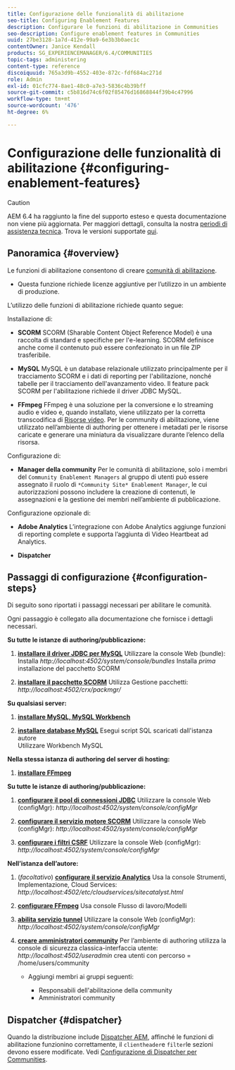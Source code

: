 ```yaml
---
title: Configurazione delle funzionalità di abilitazione
seo-title: Configuring Enablement Features
description: Configurare le funzioni di abilitazione in Communities
seo-description: Configure enablement features in Communities
uuid: 27be3128-1a7d-412e-99a9-6e3b3b0aec1c
contentOwner: Janice Kendall
products: SG_EXPERIENCEMANAGER/6.4/COMMUNITIES
topic-tags: administering
content-type: reference
discoiquuid: 765a3d9b-4552-403e-872c-fdf684ac271d
role: Admin
exl-id: 01cfc774-8ae1-48c0-a7e3-5836c4b39bff
source-git-commit: c5b816d74c6f02f85476d16868844f39b4c47996
workflow-type: tm+mt
source-wordcount: '476'
ht-degree: 6%

---
```


# Configurazione delle funzionalità di abilitazione {#configuring-enablement-features}

>[!CAUTION]
>
>AEM 6.4 ha raggiunto la fine del supporto esteso e questa documentazione non viene più aggiornata. Per maggiori dettagli, consulta la nostra [periodi di assistenza tecnica](https://helpx.adobe.com/it/support/programs/eol-matrix.html). Trova le versioni supportate [qui](https://experienceleague.adobe.com/docs/).

## Panoramica {#overview}

Le funzioni di abilitazione consentono di creare [comunità di abilitazione](overview.md#enablement-community).

* Questa funzione richiede licenze aggiuntive per l’utilizzo in un ambiente di produzione.

L’utilizzo delle funzioni di abilitazione richiede quanto segue:

Installazione di:

* **SCORM**
SCORM (Sharable Content Object Reference Model) è una raccolta di standard e specifiche per l&#39;e-learning. SCORM definisce anche come il contenuto può essere confezionato in un file ZIP trasferibile.

* **MySQL**
MySQL è un database relazionale utilizzato principalmente per il tracciamento SCORM e i dati di reporting per l&#39;abilitazione, nonché tabelle per il tracciamento dell&#39;avanzamento video. Il feature pack SCORM per l&#39;abilitazione richiede il driver JDBC MySQL.

* **FFmpeg**
FFmpeg è una soluzione per la conversione e lo streaming audio e video e, quando installato, viene utilizzato per la corretta transcodifica di [Risorse video](../../help/sites-authoring/default-components-foundation.md#video). Per le community di abilitazione, viene utilizzato nell’ambiente di authoring per ottenere i metadati per le risorse caricate e generare una miniatura da visualizzare durante l’elenco della risorsa.

Configurazione di:

* **Manager della community**
Per le comunità di abilitazione, solo i membri del 
`Community Enablement Managers` al gruppo di utenti può essere assegnato il ruolo di `*Community Site* Enablement Manager`, le cui autorizzazioni possono includere la creazione di contenuti, le assegnazioni e la gestione dei membri nell’ambiente di pubblicazione.

Configurazione opzionale di:

* **Adobe Analytics**
L’integrazione con Adobe Analytics aggiunge funzioni di reporting complete e supporta l’aggiunta di Video Heartbeat ad Analytics.

* **Dispatcher**

## Passaggi di configurazione {#configuration-steps}

Di seguito sono riportati i passaggi necessari per abilitare le comunità.

Ogni passaggio è collegato alla documentazione che fornisce i dettagli necessari.

**Su tutte le istanze di authoring/pubblicazione:**

1. **[installare il driver JDBC per MySQL](deploy-communities.md#jdbc-driver-for-mysql)**
Utilizzare la console Web (bundle): Installa *http://localhost:4502/system/console/bundles*
Installa *prima* installazione del pacchetto SCORM

1. **[installare il pacchetto SCORM](deploy-communities.md#scorm-package)**
Utilizza Gestione pacchetti: 
*http://localhost:4502/crx/packmgr/*

**Su qualsiasi server:**

1. **[installare MySQL, MySQL Workbench](mysql.md)**

1. **[installare database MySQL](mysql.md#database-setup)**
Esegui script SQL scaricati dall&#39;istanza autore
\
   Utilizzare Workbench MySQL

**Nella stessa istanza di authoring del server di hosting:**

1. **[installare FFmpeg](ffmpeg.md)**

**Su tutte le istanze di authoring/pubblicazione:**

1. **[configurare il pool di connessioni JDBC](mysql.md#configure-jdbc-connections)**
Utilizzare la console Web (configMgr): 
*http://localhost:4502/system/console/configMgr*

1. **[configurare il servizio motore SCORM](mysql.md#aem-communities-scormengine-service)**
Utilizzare la console Web (configMgr): 
*http://localhost:4502/system/console/configMgr*

1. **[configurare i filtri CSRF](mysql.md#adobe-granite-csrf-filter)**
Utilizzare la console Web (configMgr): 
*http://localhost:4502/system/console/configMgr*

**Nell’istanza dell’autore:**

1. (*facoltativo*) **[configurare il servizio Analytics](analytics.md)**
Usa la console Strumenti, Implementazione, Cloud Services: 
*http://localhost:4502/etc/cloudservices/sitecatalyst.html*

1. **[configurare FFmpeg](ffmpeg.md#configure-ffmpeg-transcoding-service)**
Usa console Flusso di lavoro/Modelli

1. **[abilita servizio tunnel](deploy-communities.md#tunnel-service-on-author)**
Utilizzare la console Web (configMgr): 
*http://localhost:4502/system/console/configMgr*

1. **[creare amministratori community](users.md#creating-community-members)** Per l’ambiente di authoring utilizza la console di sicurezza classica-interfaccia utente: *http://localhost:4502/useradmin*
crea utenti con percorso = /home/users/community

   * Aggiungi membri ai gruppi seguenti:

      * Responsabili dell&#39;abilitazione della community
      * Amministratori community

## Dispatcher {#dispatcher}

Quando la distribuzione include [Dispatcher AEM](https://helpx.adobe.com/experience-manager/dispatcher/using/dispatcher.html), affinché le funzioni di abilitazione funzionino correttamente, il `clientheader`e `filter`le sezioni devono essere modificate. Vedi [Configurazione di Dispatcher per Communities](dispatcher.md#enablement).
